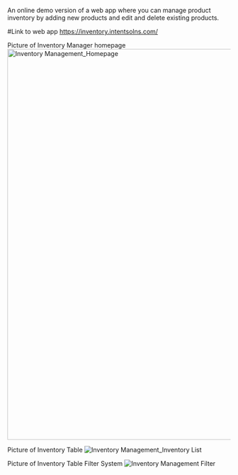 An online demo version of a web app where you can manage product inventory by adding new products and edit and delete existing products.

#Link to web app 
https://inventory.intentsolns.com/

Picture of Inventory Manager homepage
<img width="882" alt="Inventory Management_Homepage" src="https://github.com/crayon-art/Inventory_Management_System/assets/142947608/9f1c88d0-2626-4010-acd8-2794db0ed5c1">

Picture of Inventory Table
![Inventory Management_Inventory List](https://github.com/crayon-art/Inventory_Management_System/assets/142947608/4bbea62d-f322-4cb3-a0b6-3862fed59f97)


Picture of Inventory Table Filter System
![Inventory Management Filter](https://github.com/crayon-art/Inventory_Management_System/assets/142947608/5841b373-52a5-495b-939d-c22eb2fa9dca)
